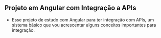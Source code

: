 ## Projeto em Angular com Integração a APIs
- Esse projeto de estudo com Angular para ter integração com APIs, um sistema básico que vou acrescentar alguns conceitos importantes para integração.


